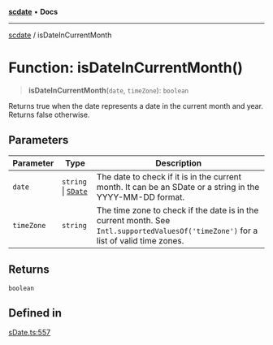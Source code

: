 [**scdate**](../README.md) • **Docs**

---

[scdate](../README.md) / isDateInCurrentMonth

# Function: isDateInCurrentMonth()

> **isDateInCurrentMonth**(`date`, `timeZone`): `boolean`

Returns true when the date represents a date in the current month and year.
Returns false otherwise.

## Parameters

| Parameter  | Type                                       | Description                                                                                                                          |
| ---------- | ------------------------------------------ | ------------------------------------------------------------------------------------------------------------------------------------ |
| `date`     | `string` \| [`SDate`](../classes/SDate.md) | The date to check if it is in the current month. It can be an SDate or a string in the YYYY-MM-DD format.                            |
| `timeZone` | `string`                                   | The time zone to check if the date is in the current month. See `Intl.supportedValuesOf('timeZone')` for a list of valid time zones. |

## Returns

`boolean`

## Defined in

[sDate.ts:557](https://github.com/ericvera/scdate/blob/main/src/sDate.ts#L557)
